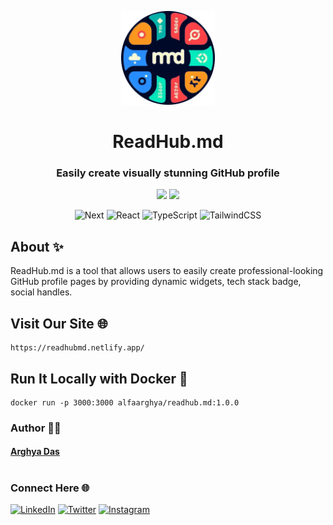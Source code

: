 <p align="center">
<img src="./public/logo.png" alt="logo" width="150">
<h1 align="center"> ReadHub.md </h1>
</p>

<div align="center">

### Easily create visually stunning GitHub profile

<img src="https://img.shields.io/badge/License-GPL3.0-green.svg"/>
<img src="https://img.shields.io/npm/v/npm.svg?logo=nodedotjs"/>

![Next](https://img.shields.io/badge/Next.js-%2320232a.svg?style=for-the-badge&logo=next.js)
![React](https://img.shields.io/badge/react-%2320232a.svg?style=for-the-badge&logo=react&logoColor=%2361DAFB)
![TypeScript](https://img.shields.io/badge/typetcript-%2320232a.svg?style=for-the-badge&logo=typescript&logoColor=%fff)
![TailwindCSS](https://img.shields.io/badge/tailwindcss-%2320232a.svg?style=for-the-badge&logo=tailwind-css&logoColor=%2361DAFB)

</div>

## About ✨

ReadHub.md is a tool that allows users to easily create professional-looking GitHub profile pages by providing dynamic widgets, tech stack badge, social handles.

## Visit Our Site 🌐

```
https://readhubmd.netlify.app/
```

## Run It Locally with Docker 🐳

```
docker run -p 3000:3000 alfaarghya/readhub.md:1.0.0
```

### Author ✍🏽

#### [Arghya Das](https://github.com/alfaarghya)

#

### Connect Here 🌐

[![LinkedIn](https://img.shields.io/badge/linkedin-%2320232a.svg?style=normal&logo=linkedIn&logoColor=%230077B5)](https://linkedin.com/in/alfaarghya)
[![Twitter](https://img.shields.io/badge/twitter-%2320232a.svg?style=normal&logo=twitter&logoColor=%230077B5)](https://twitter.com/alfaarghya)
[![Instagram](https://img.shields.io/badge/Instagram-%2320232a.svg?style=normal&logo=instagram&logoColor=white)](https://www.instagram.com/alfaarghya)
